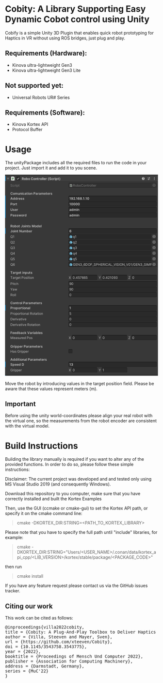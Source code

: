 

# Cobity:  A Library Supporting Easy Dynamic Cobot control using Unity

Cobify is a simple Unity 3D Plugin that enables quick robot prototyping for Haptics in VR without using ROS bridges, just plug and play.


## Requirements (Hardware):

- Kinova ultra-lightweight Gen3
- Kinova ultra-lightweight Gen3 Lite

## Not supported yet:

- Universal Robots UR# Series

## Requirements (Software):

- Kinova Kortex API
- Protocol Buffer 

# Usage

The unityPackage includes all the required files to run the code in your project. Just import it and add it to you scene.

![interface](/pictures/UnityInterface.PNG)

Move the robot by introducing values in the target position field. Please be aware that these values represent meters (m).


## Important

Before using the unity world-coordinates please align your real robot with the virtual one, so the measurements from the robot encoder are consistent with the virtual model.

# Build Instructions

Building the library manually is required if you want to alter any of the provided functions. In order to do so, please follow these simple instructions:

Disclaimer: The current project was developed and and tested only using MS Visual Studio 2019 (and consequently Windows).

Download this repository to you computer, make sure that you have correctly installed and built the Kortex Examples

Then, use the GUI (ccmake or cmake-gui) to set the Kortex API path, or specify it on the cmake command line:

>cmake -DKORTEX_DIR:STRING=<PATH_TO_KORTEX_LIBRARY>

Please note that you have to specify the full path until "include" libraries, for example:

>cmake -DKORTEX_DIR:STRING="Users/<USER_NAME>/.conan/data/kortex_api_cpp/<LIB_VERSION>/kortex/stable/package/<PACKAGE_CODE>"

then run

>cmake install

If you have any feature request please contact us via the GitHub issues tracker.

## Citing our work
This work can be cited as follows:
<pre>@inproceedings{villa2022cobity,
title = {Cobity: A Plug-And-Play Toolbox to Deliver Haptics in Virtual Reality},
author = {Villa, Steeven and Mayer, Sven},
url = {https://github.com/xteeven/Cobity},
doi = {10.1145/3543758.3543775},
year = {2022},
booktitle = {Proceedings of Mensch Und Computer 2022},
publisher = {Association for Computing Machinery},
address = {Darmstadt, Germany},
series = {MuC'22}
}
</pre>
